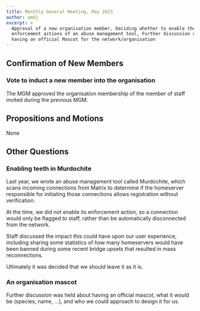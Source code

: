 ```yaml
---
title: Monthly General Meeting, May 2023
author: amdj
excerpt: >
  Approval of a new organisation member, Deciding whether to enable the
  enforcement actions of an abuse management tool, Further discussion about
  having an official Mascot for the network/organisation
---
```


## Confirmation of New Members

### Vote to induct a new member into the organisation

The MGM approved the organisation membership of the member of staff invited
during the previous MGM.

## Propositions and Motions

None

## Other Questions

### Enabling teeth in Murdochite

Last year, we wrote an abuse management tool called Murdochite, which scans
incoming connections from Matrix to determine if the homeserver responsible
for initiating those connections allows registration without verification.

At the time, we did not enable its enforcement action, so a connection would
only be flagged to staff, rather than be automatically disconnected from the
network.

Staff discussed the impact this could have upon our user experience,
including sharing some statistics of how many homeservers would have been
banned during some recent bridge upsets that resulted in mass reconnections.

Ultimately it was decided that we should leave it as it is.

### An organisation mascot

Further discussion was held about having an official mascot, what it would
be (species, name, ...), and who we could approach to design it for us.
